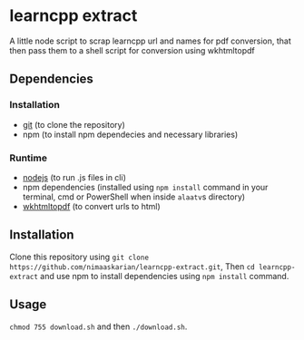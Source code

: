 # learncpp extract

A little node script to scrap learncpp url and names for pdf conversion, that then pass them to a shell script for conversion using wkhtmltopdf

## Dependencies

### Installation

- [git](https://git-scm.com/downloads) (to clone the repository)
- npm (to install npm dependecies and necessary libraries)

### Runtime

- [nodejs](https://nodejs.org/en/) (to run .js files in cli)
- npm dependencies (installed using `npm install` command in your terminal, cmd or PowerShell when inside `alaatv`s directory)
- [wkhtmltopdf](https://github.com/wkhtmltopdf/wkhtmltopdf) (to convert urls to html)

## Installation

Clone this repository using `git clone https://github.com/nimaaskarian/learncpp-extract.git`, Then `cd learncpp-extract` and use npm to install dependencies using `npm install` command.

## Usage

`chmod 755 download.sh` and then `./download.sh`.
